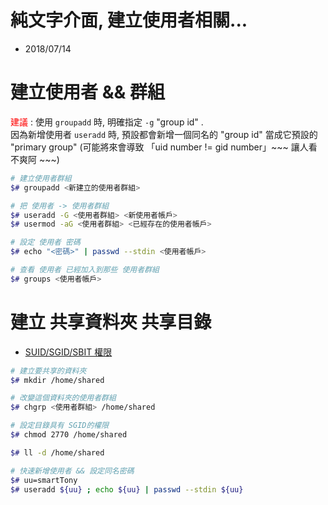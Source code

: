 # 純文字介面, 建立使用者相關...
- 2018/07/14



# 建立使用者 && 群組

<font color="red">建議</font> : 使用 `groupadd` 時, 明確指定 `-g` "group id" . <br> 因為新增使用者 `useradd` 時, 預設都會新增一個同名的 "group id" 當成它預設的 "primary group" (可能將來會導致 「uid number != gid number」~~~ 讓人看不爽阿 ~~~)

```sh
# 建立使用者群組
$# groupadd <新建立的使用者群組>

# 把 使用者 -> 使用者群組
$# useradd -G <使用者群組> <新使用者帳戶>
$# usermod -aG <使用者群組> <已經存在的使用者帳戶>

# 設定 使用者 密碼
$# echo "<密碼>" | passwd --stdin <使用者帳戶>

# 查看 使用者 已經加入到那些 使用者群組
$# groups <使用者帳戶>
```



# 建立 共享資料夾 共享目錄
- [SUID/SGID/SBIT 權限](http://linux.vbird.org/linux_basic/0220filemanager.php#suid)
```sh
# 建立要共享的資料夾
$# mkdir /home/shared

# 改變這個資料夾的使用者群組
$# chgrp <使用者群組> /home/shared

# 設定目錄具有 SGID的權限
$# chmod 2770 /home/shared

$# ll -d /home/shared
```


```sh
# 快速新增使用者 && 設定同名密碼
$# uu=smartTony
$# useradd ${uu} ; echo ${uu} | passwd --stdin ${uu}
```